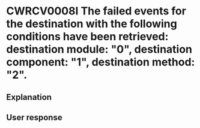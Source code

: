 # CWRCV0008I The failed events for the destination with the following conditions have been retrieved: destination module: "0", destination component: "1", destination method: "2".

## Explanation

## User response